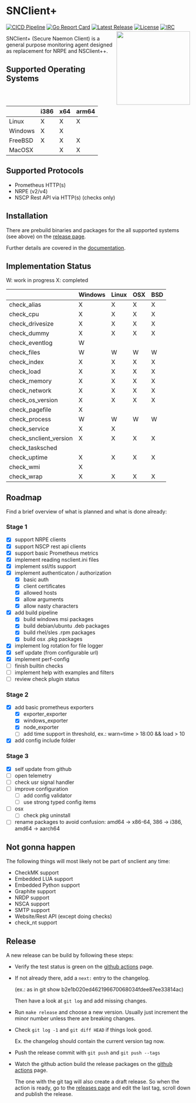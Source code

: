 # SNClient+

[![CICD Pipeline](https://github.com/Consol-Monitoring/snclient/actions/workflows/cicd.yml/badge.svg?branch=main)](https://github.com/Consol-Monitoring/snclient/actions/workflows/cicd.yml)
[![Go Report Card](https://goreportcard.com/badge/github.com/Consol-Monitoring/snclient)](https://goreportcard.com/report/github.com/Consol-Monitoring/snclient)
[![Latest Release](https://img.shields.io/github/v/release/Consol-Monitoring/snclient?sort=semver)](https://github.com/Consol-Monitoring/snclient/releases)
[![License](https://img.shields.io/github/license/Consol-Monitoring/snclient)](https://github.com/Consol-Monitoring/snclient/blob/main/LICENSE)
[![IRC](https://img.shields.io/badge/IRC-libera.chat%2F%23snclient-blue)](https://web.libera.chat/?nick=Guest?#snclient)
<a href="https://omd.consol.de/docs/snclient/logo/"><img src="./docs/logo/snclient.svg" style="float:right; margin: 3px; height: auto; width: 200px; float: right;"></a>

SNClient+ (Secure Naemon Client) is a general purpose monitoring agent designed as replacement for NRPE and NSClient++.

## Supported Operating Systems

|         | i386 | x64 | arm64 |
|---------|------|-----|-------|
| Linux   |   X  |  X  |   X   |
| Windows |   X  |  X  |       |
| FreeBSD |   X  |  X  |   X   |
| MacOSX  |      |  X  |   X   |

## Supported Protocols

- Prometheus HTTP(s)
- NRPE (v2/v4)
- NSCP Rest API via HTTP(s) (checks only)

## Installation

There are prebuild binaries and packages for the all supported systems (see above) on the
[release page](https://github.com/Consol-Monitoring/snclient/releases).

Further details are covered in the [documentation](https://omd.consol.de/docs/snclient/).

## Implementation Status

W: work in progress
X: completed

|                        | Windows |  Linux  |   OSX   |   BSD   |
|------------------------|---------|---------|---------|---------|
| check_alias            |    X    |    X    |    X    |    X    |
| check_cpu              |    X    |    X    |    X    |    X    |
| check_drivesize        |    X    |    X    |    X    |    X    |
| check_dummy            |    X    |    X    |    X    |    X    |
| check_eventlog         |    W    |         |         |         |
| check_files            |    W    |    W    |    W    |    W    |
| check_index            |    X    |    X    |    X    |    X    |
| check_load             |    X    |    X    |    X    |    X    |
| check_memory           |    X    |    X    |    X    |    X    |
| check_network          |    X    |    X    |    X    |    X    |
| check_os_version       |    X    |    X    |    X    |    X    |
| check_pagefile         |    X    |         |         |         |
| check_process          |    W    |    W    |    W    |    W    |
| check_service          |    X    |    X    |         |         |
| check_snclient_version |    X    |    X    |    X    |    X    |
| check_tasksched        |         |         |         |         |
| check_uptime           |    X    |    X    |    X    |    X    |
| check_wmi              |    X    |         |         |         |
| check_wrap             |    X    |    X    |    X    |    X    |

## Roadmap

Find a brief overview of what is planned and what is done already:

### Stage 1

- [X] support NRPE clients
- [X] support NSCP rest api clients
- [X] support basic Prometheus metrics
- [X] implement reading nsclient.ini files
- [X] implement ssl/tls support
- [X] implement authenticaton / authorization
  - [X] basic auth
  - [X] client certificates
  - [X] allowed hosts
  - [X] allow arguments
  - [X] allow nasty characters
- [X] add build pipeline
  - [X] build windows msi packages
  - [X] build debian/ubuntu .deb packages
  - [X] build rhel/sles .rpm packages
  - [X] build osx .pkg packages
- [X] implement log rotation for file logger
- [X] self update (from configurable url)
- [X] implement perf-config
- [ ] finish builtin checks
- [ ] implement help with examples and filters
- [ ] review check plugin status

### Stage 2

- [X] add basic prometheus exporters
  - [X] exporter_exporter
  - [X] windows_exporter
  - [X] node_exporter
  - [ ] add time support in threshold, ex.: warn=time > 18:00 && load > 10
- [X] add config include folder

### Stage 3

- [X] self update from github
- [ ] open telemetry
- [ ] check usr signal handler
- [ ] improve configuration
  - [ ] add config validator
  - [ ] use strong typed config items
- [ ] osx
  - [ ] check pkg uninstall
- [ ] rename packages to avoid confusion: amd64 -> x86-64, 386 -> i386, amd64 -> aarch64

## Not gonna happen

The following things will most likely not be part of snclient any time:

- CheckMK support
- Embedded LUA support
- Embedded Python support
- Graphite support
- NRDP support
- NSCA support
- SMTP support
- Website/Rest API (except doing checks)
- check_nt support

## Release

A new release can be build by following these steps:

- Verify the test status is green on the [github actions](https://github.com/ConSol-Monitoring/snclient/actions/workflows/cicd.yml) page.
- If not already there, add a `next:` entry to the changelog.

  (ex.: as in git show b2e1b020ed462196670068034fdee87ee33814ac)

  Then have a look at `git log` and add missing changes.

- Run `make release` and choose a new version. Usually just increment the
  minor number unless there are breaking changes.
- Check `git log -1` and `git diff HEAD` if things look good.

  Ex. the changelog should contain the current version tag now.

- Push the release commit with `git push` and `git push --tags`

- Watch the github action build the release packages on the [github actions](https://github.com/ConSol-Monitoring/snclient/actions/workflows/cicd.yml) page.

  The one with the git tag will also create a draft release. So when the action
  is ready, go to the [releases page](https://github.com/ConSol-Monitoring/snclient/releases)
  and edit the last tag, scroll down and publish the release.
